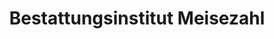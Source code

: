 ---
title: "Bestattungsinstitut Meisezahl"
url: /apolda/bestattungsinstitut-meisezahl/
shop: Bestattungen
---